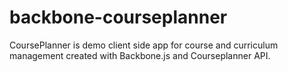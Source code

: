 backbone-courseplanner
======================

CoursePlanner is demo client side app for course and curriculum management created with Backbone.js and Courseplanner API.
